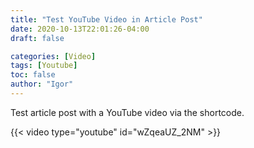 ```yaml
---
title: "Test YouTube Video in Article Post"
date: 2020-10-13T22:01:26-04:00
draft: false

categories: [Video]
tags: [Youtube]
toc: false
author: "Igor"
---
```


Test article post with a YouTube video via the shortcode.

<!--more-->

{{< video type="youtube" id="wZqeaUZ_2NM" >}}
